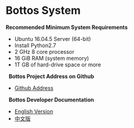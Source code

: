 # Bottos System


**Recommended Minimum System Requirements**
- Ubuntu 16.04.5 Server (64-bit)
- Install Python2.7
- 2 GHz 8 core processor
- 16 GiB RAM (system memory)
- 1T GB of hard-drive space or more

&nbsp;
**Bottos Project Address on Github**
- [Github Address](https://github.com/bottos-project)


&nbsp;
**Bottos Developer Documentation**
- [English Version](http://47.74.187.9:4001/)
- [中文版](http://47.74.187.9:4000/)